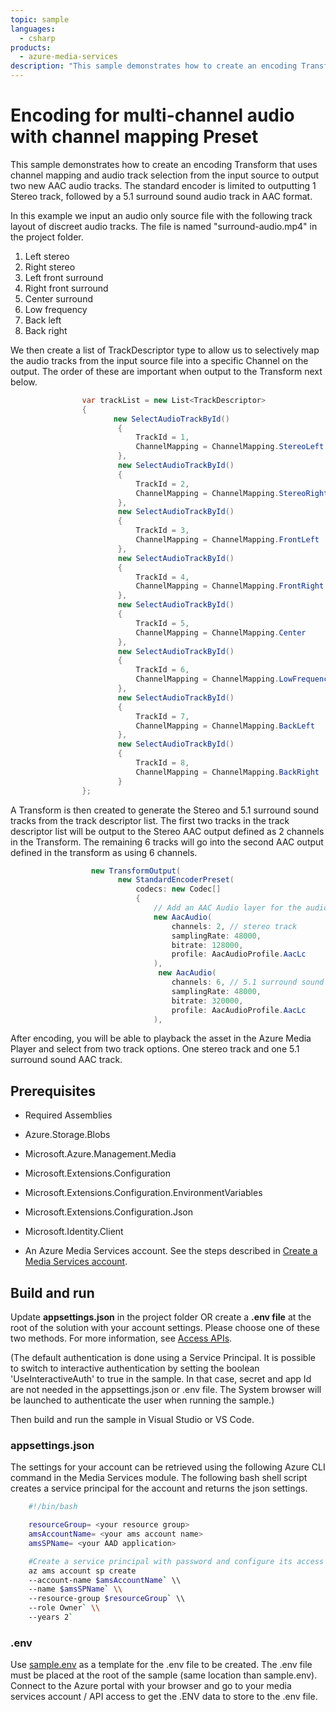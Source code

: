 ```yaml
---
topic: sample
languages:
  - csharp
products:
  - azure-media-services
description: "This sample demonstrates how to create an encoding Transform that uses a built-in preset for adaptive bitrate encoding."
---
```


# Encoding for multi-channel audio with channel mapping Preset

This sample demonstrates how to create an encoding Transform that uses channel mapping and audio track selection from the input source to output two new AAC audio tracks.
The standard encoder is limited to outputting 1 Stereo track, followed by a 5.1 surround sound audio track in AAC format.

In this example we input an audio only source file with the following track layout of discreet audio tracks. The file is named "surround-audio.mp4" in the project folder.

1) Left stereo
2) Right stereo
3) Left front surround
4) Right front surround
5) Center surround
6) Low frequency
7) Back left
8) Back right

We then create a list of TrackDescriptor type to allow us to selectively map the audio tracks from the input source file into a specific Channel on the output.  The order of these are important when output to the Transform next below.

```csharp
                var trackList = new List<TrackDescriptor>
                {
                       new SelectAudioTrackById()
                        {
                            TrackId = 1,
                            ChannelMapping = ChannelMapping.StereoLeft
                        },
                        new SelectAudioTrackById()
                        {
                            TrackId = 2,
                            ChannelMapping = ChannelMapping.StereoRight
                        },
                        new SelectAudioTrackById()
                        {
                            TrackId = 3,
                            ChannelMapping = ChannelMapping.FrontLeft
                        },
                        new SelectAudioTrackById()
                        {
                            TrackId = 4,
                            ChannelMapping = ChannelMapping.FrontRight
                        },
                        new SelectAudioTrackById()
                        {
                            TrackId = 5,
                            ChannelMapping = ChannelMapping.Center
                        },
                        new SelectAudioTrackById()
                        {
                            TrackId = 6,
                            ChannelMapping = ChannelMapping.LowFrequencyEffects
                        },
                        new SelectAudioTrackById()
                        {
                            TrackId = 7,
                            ChannelMapping = ChannelMapping.BackLeft
                        },
                        new SelectAudioTrackById()
                        {
                            TrackId = 8,
                            ChannelMapping = ChannelMapping.BackRight
                        }
                };
```

A Transform is then created to generate the Stereo and 5.1 surround sound tracks from the track descriptor list. The first two tracks in the track descriptor list will be output to the Stereo AAC output defined as 2 channels in the Transform. The remaining 6 tracks will go into the second AAC output defined in the transform as using 6 channels.

```csharp
                  new TransformOutput(
                        new StandardEncoderPreset(
                            codecs: new Codec[]
                            {
                                // Add an AAC Audio layer for the audio encoding of the Stereo tracks to be mapped to.
                                new AacAudio(
                                    channels: 2, // stereo track
                                    samplingRate: 48000,
                                    bitrate: 128000,
                                    profile: AacAudioProfile.AacLc
                                ),
                                 new AacAudio(
                                    channels: 6, // 5.1 surround sound track 
                                    samplingRate: 48000,
                                    bitrate: 320000,
                                    profile: AacAudioProfile.AacLc
                                ),
```

After encoding, you will be able to playback the asset in the Azure Media Player and select from two track options.  One stereo track and one 5.1 surround sound AAC track.

## Prerequisites

* Required Assemblies

* Azure.Storage.Blobs
* Microsoft.Azure.Management.Media
* Microsoft.Extensions.Configuration
* Microsoft.Extensions.Configuration.EnvironmentVariables
* Microsoft.Extensions.Configuration.Json
* Microsoft.Identity.Client

* An Azure Media Services account. See the steps described in [Create a Media Services account](https://docs.microsoft.com/en-us/azure/media-services/latest/account-create-how-to).

## Build and run

Update **appsettings.json** in the project folder OR create a **.env file** at the root of the solution with your account settings. Please choose one of these two methods.
For more information, see [Access APIs](https://docs.microsoft.com/azure/media-services/latest/access-api-howto).

(The default authentication is done using a Service Principal. It is possible to switch to interactive authentication by setting the boolean 'UseInteractiveAuth' to true in the sample. In that case, secret and app Id are not needed in the appsettings.json or .env file. The System browser will be launched to authenticate the user when running the sample.)

Then build and run the sample in Visual Studio or VS Code.

### appsettings.json

The settings for your account can be retrieved using the following Azure CLI command in the Media Services module. The following bash shell script creates a service principal for the account and returns the json settings.

```bash
    #!/bin/bash

    resourceGroup= <your resource group>
    amsAccountName= <your ams account name>
    amsSPName= <your AAD application>

    #Create a service principal with password and configure its access to an Azure Media Services account.
    az ams account sp create
    --account-name $amsAccountName` \\
    --name $amsSPName` \\
    --resource-group $resourceGroup` \\
    --role Owner` \\
    --years 2`
```

### .env

Use [sample.env](../../sample.env) as a template for the .env file to be created. The .env file must be placed at the root of the sample (same location than sample.env).
Connect to the Azure portal with your browser and go to your media services account / API access to get the .ENV data to store to the .env file.
